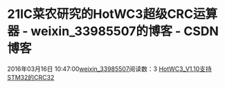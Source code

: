 # 21IC菜农研究的HotWC3超级CRC运算器 - weixin_33985507的博客 - CSDN博客
2016年03月16日 10:47:00[weixin_33985507](https://me.csdn.net/weixin_33985507)阅读数：3
[HotWC3_V1.10支持STM32的CRC32](http://www.21ic.com/tools/HotWC3_V1.10.html)
